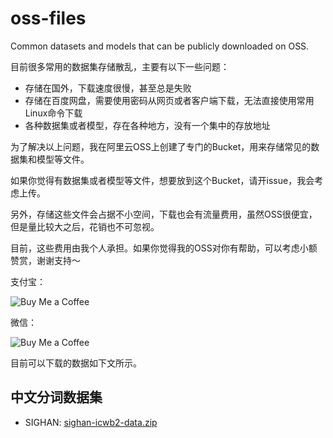 # oss-files
Common datasets and models that can be publicly downloaded on OSS.


目前很多常用的数据集存储散乱，主要有以下一些问题：

* 存储在国外，下载速度很慢，甚至总是失败
* 存储在百度网盘，需要使用密码从网页或者客户端下载，无法直接使用常用Linux命令下载
* 各种数据集或者模型，存在各种地方，没有一个集中的存放地址 


为了解决以上问题，我在阿里云OSS上创建了专门的Bucket，用来存储常见的数据集和模型等文件。

如果你觉得有数据集或者模型等文件，想要放到这个Bucket，请开issue，我会考虑上传。


另外，存储这些文件会占据不小空间，下载也会有流量费用，虽然OSS很便宜，但是量比较大之后，花销也不可忽视。

目前，这些费用由我个人承担。如果你觉得我的OSS对你有帮助，可以考虑小额赞赏，谢谢支持～


支付宝：

![Buy Me a Coffee](https://lzy-oss-files.oss-cn-hangzhou.aliyuncs.com/personal/buy-me-a-coffee-alipay.jpeg)

微信：

![Buy Me a Coffee](https://lzy-oss-files.oss-cn-hangzhou.aliyuncs.com/personal/buy-me-a-coffee-wechat.jpeg)


目前可以下载的数据如下文所示。


## 中文分词数据集

* SIGHAN: [sighan-icwb2-data.zip](https://lzy-oss-files.oss-cn-hangzhou.aliyuncs.com/segmentation/sighan-icwb2-data.zip)



